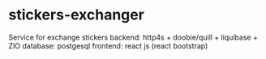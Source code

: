 # stickers-exchanger
Service for exchange stickers
backend: http4s + doobie/quill + liquibase + ZIO
database: postgesql
frontend: react js (react bootstrap)
